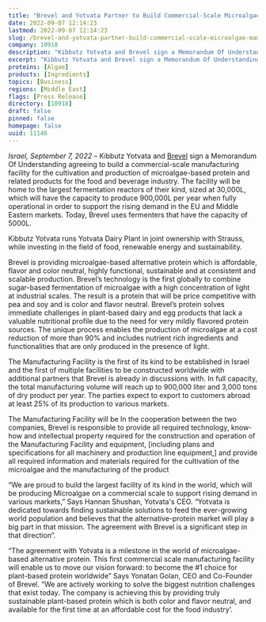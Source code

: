 ```yaml
---
title: "Brevel and Yotvata Partner to Build Commercial-Scale Microalgae Manufacturing Facility"
date: 2022-09-07 12:14:23
lastmod: 2022-09-07 12:14:23
slug: /brevel-and-yotvata-partner-build-commercial-scale-microalgae-manufacturing-facility
company: 10918
description: "Kibbutz Yotvata and Brevel sign a Memorandum Of Understanding agreeing to build a commercial-scale manufacturing facility for the cultivation and production of microalgae-based protein and related products for the food and beverage industry. The facility will be home to the largest fermentation reactors of their kind, sized at 30,000L, which will have the capacity to produce 900,000L per year when fully operational in order to support the rising demand in the EU and Middle Eastern markets."
excerpt: "Kibbutz Yotvata and Brevel sign a Memorandum Of Understanding agreeing to build a commercial-scale manufacturing facility for the cultivation and production of microalgae-based protein and related products for the food and beverage industry. The facility will be home to the largest fermentation reactors of their kind, sized at 30,000L, which will have the capacity to produce 900,000L per year when fully operational in order to support the rising demand in the EU and Middle Eastern markets."
proteins: [Algae]
products: [Ingredients]
topics: [Business]
regions: [Middle East]
flags: [Press Release]
directory: [10918]
draft: false
pinned: false
homepage: false
uuid: 11146
---
```

<p><em>Israel, September 7, 2022 – </em>Kibbutz Yotvata and <a href="https://mailtrack.io/trace/link/a2de6f3cb591d2b7889b8a054786d706c3024c3d?url=https%3A%2F%2Fbrevel.co.il%2F&userId=8504106&signature=7ab89b883e5515d8">Brevel</a> sign a Memorandum Of Understanding agreeing to build a commercial-scale manufacturing facility for the cultivation and production of microalgae-based protein and related products for the food and beverage industry. The facility will be home to the largest fermentation reactors of their kind, sized at 30,000L, which will have the capacity to produce 900,000L per year when fully operational in order to support the rising demand in the EU and Middle Eastern markets. Today, Brevel uses fermenters that have the capacity of 5000L.</p>
<p>Kibbutz Yotvata runs Yotvata Dairy Plant in joint ownership with Strauss, while investing in the field of food, renewable energy and sustainability.</p>
<p>Brevel is providing microalgae-based alternative protein which is affordable, flavor and color neutral, highly functional, sustainable and at consistent and scalable production. Brevel’s technology is the first globally to combine sugar-based fermentation of microalgae with a high concentration of light at industrial scales. The result is a protein that will be price competitive with pea and soy and is color and flavor neutral. Brevel’s protein solves immediate challenges in plant-based dairy and egg products that lack a valuable nutritional profile due to the need for very mildly flavored protein sources. The unique process enables the production of microalgae at a cost reduction of more than 90% and includes nutrient rich ingredients and functionalities that are only produced in the presence of light. </p>
<p>The Manufacturing Facility is the first of its kind to be established in Israel and the first of multiple facilities to be constructed worldwide with additional partners that Brevel is already in discussions with. In full capacity, the total manufacturing volume will reach up to 900,000 liter and 3,000 tons of dry product per year. The parties expect to export to customers abroad at least 25% of its production to various markets. </p>
<p>The Manufacturing Facility will be In the cooperation between the two companies, Brevel is responsible to provide all required technology, know-how and intellectual property required for the construction and operation of the Manufacturing Facility and equipment, [including plans and specifications for all machinery and production line equipment,] and provide all required information and materials required for the cultivation of the microalgae and the manufacturing of the product</p>
<p>“We are proud to build the largest facility of its kind in the world, which will be producing Microalgae on a commercial scale to support rising demand in various markets,” Says Hannan Shushan, Yotvata's CEO. “Yotvata is dedicated towards finding sustainable solutions to feed the ever-growing world population and believes that the alternative-protein market will play a big part in that mission. The agreement with Brevel is a significant step in that direction”.</p>
<p>“The agreement with Yotvata is a milestone in the world of microalgae-based alternative protein. This first commercial scale manufacturing facility will enable us to move our vision forward: to become the #1 choice for plant-based protein worldwide” Says Yonatan Golan, CEO and Co-Founder of Brevel. “We are actively working to solve the biggest nutrition challenges that exist today. The company is achieving this by providing truly sustainable plant-based protein which is both color and flavor neutral, and available for the first time at an affordable cost for the food industry’.</p>
